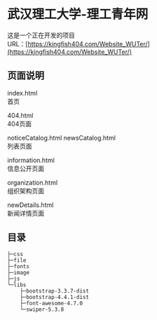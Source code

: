 # 武汉理工大学-理工青年网

这是一个正在开发的项目  
URL：[https://kingfish404.com/Website_WUTer/](https://kingfish404.com/Website_WUTer/)

## 页面说明

index.html  
首页

404.html  
404页面

noticeCatalog.html
newsCatalog.html  
列表页面

information.html  
信息公开页面

organization.html  
组织架构页面

newDetails.html  
新闻详情页面

## 目录

```
├─css 
├─file
├─fonts
├─image
├─js
└─libs
    ├─bootstrap-3.3.7-dist
    ├─bootstrap-4.4.1-dist
    ├─font-awesome-4.7.0
    └─swiper-5.3.8
```